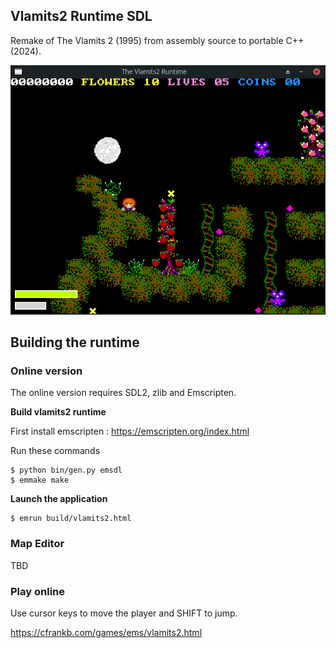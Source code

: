## Vlamits2 Runtime SDL

Remake of The Vlamits 2 (1995) from assembly source to portable C++ (2024).

![level07![Screenshot_2024-06-21_16-05-54]](techdocs/images/Screenshot_2024-06-26_22-36-12.png)

## Building the runtime

### Online version

The online version requires SDL2, zlib and Emscripten.

<b> Build vlamits2 runtime</b>

First install emscripten : https://emscripten.org/index.html

Run these commands

```
$ python bin/gen.py emsdl
$ emmake make
```

<b>Launch the application</b>

```
$ emrun build/vlamits2.html
```

### Map Editor

TBD

### Play online

Use cursor keys to move the player and SHIFT to jump.

https://cfrankb.com/games/ems/vlamits2.html
